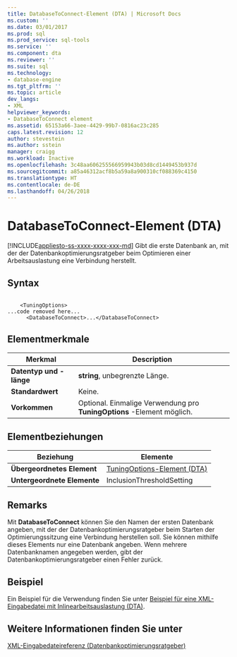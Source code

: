 ```yaml
---
title: DatabaseToConnect-Element (DTA) | Microsoft Docs
ms.custom: ''
ms.date: 03/01/2017
ms.prod: sql
ms.prod_service: sql-tools
ms.service: ''
ms.component: dta
ms.reviewer: ''
ms.suite: sql
ms.technology:
- database-engine
ms.tgt_pltfrm: ''
ms.topic: article
dev_langs:
- XML
helpviewer_keywords:
- DatabaseToConnect element
ms.assetid: 65153a66-3aee-4429-99b7-0816ac23c285
caps.latest.revision: 12
author: stevestein
ms.author: sstein
manager: craigg
ms.workload: Inactive
ms.openlocfilehash: 3c48aa606255566959943b03d8cd1449453b937d
ms.sourcegitcommit: a85a46312acf8b5a59a8a900310cf088369c4150
ms.translationtype: HT
ms.contentlocale: de-DE
ms.lasthandoff: 04/26/2018
---
```

# <a name="databasetoconnect-element-dta"></a>DatabaseToConnect-Element (DTA)
[!INCLUDE[appliesto-ss-xxxx-xxxx-xxx-md](../../includes/appliesto-ss-xxxx-xxxx-xxx-md.md)]
  Gibt die erste Datenbank an, mit der der Datenbankoptimierungsratgeber beim Optimieren einer Arbeitsauslastung eine Verbindung herstellt.  
  
## <a name="syntax"></a>Syntax  
  
```  
  
    <TuningOptions>  
...code removed here...  
      <DatabaseToConnect>...</DatabaseToConnect>  
```  
  
## <a name="element-characteristics"></a>Elementmerkmale  
  
|Merkmal|Description|  
|--------------------|-----------------|  
|**Datentyp und -länge**|**string**, unbegrenzte Länge.|  
|**Standardwert**|Keine.|  
|**Vorkommen**|Optional. Einmalige Verwendung pro **TuningOptions** -Element möglich.|  
  
## <a name="element-relationships"></a>Elementbeziehungen  
  
|Beziehung|Elemente|  
|------------------|--------------|  
|**Übergeordnetes Element**|[TuningOptions-Element &#40;DTA&#41;](../../tools/dta/tuningoptions-element-dta.md)|  
|**Untergeordnete Elemente**|InclusionThresholdSetting|  
  
## <a name="remarks"></a>Remarks  
 Mit **DatabaseToConnect** können Sie den Namen der ersten Datenbank angeben, mit der der Datenbankoptimierungsratgeber beim Starten der Optimierungssitzung eine Verbindung herstellen soll. Sie können mithilfe dieses Elements nur eine Datenbank angeben. Wenn mehrere Datenbanknamen angegeben werden, gibt der Datenbankoptimierungsratgeber einen Fehler zurück.  
  
## <a name="example"></a>Beispiel  
 Ein Beispiel für die Verwendung finden Sie unter [Beispiel für eine XML-Eingabedatei mit Inlinearbeitsauslastung &#40;DTA&#41;](../../tools/dta/xml-input-file-sample-with-inline-workload-dta.md).  
  
## <a name="see-also"></a>Weitere Informationen finden Sie unter  
 [XML-Eingabedateireferenz &#40;Datenbankoptimierungsratgeber&#41;](../../tools/dta/xml-input-file-reference-database-engine-tuning-advisor.md)  
  
  
